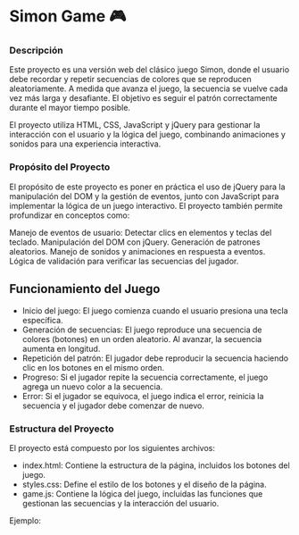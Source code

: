 # Simon Game 🎮
### Descripción
Este proyecto es una versión web del clásico juego Simon, donde el usuario debe recordar y repetir secuencias de colores que se reproducen aleatoriamente. A medida que avanza el juego, la secuencia se vuelve cada vez más larga y desafiante. El objetivo es seguir el patrón correctamente durante el mayor tiempo posible.

El proyecto utiliza HTML, CSS, JavaScript y jQuery para gestionar la interacción con el usuario y la lógica del juego, combinando animaciones y sonidos para una experiencia interactiva.

### Propósito del Proyecto
El propósito de este proyecto es poner en práctica el uso de jQuery para la manipulación del DOM y la gestión de eventos, junto con JavaScript para implementar la lógica de un juego interactivo. El proyecto también permite profundizar en conceptos como:

Manejo de eventos de usuario: Detectar clics en elementos y teclas del teclado.
Manipulación del DOM con jQuery.
Generación de patrones aleatorios.
Manejo de sonidos y animaciones en respuesta a eventos.
Lógica de validación para verificar las secuencias del jugador.

## Funcionamiento del Juego
- Inicio del juego: El juego comienza cuando el usuario presiona una tecla específica.
- Generación de secuencias: El juego reproduce una secuencia de colores (botones) en un orden aleatorio. Al avanzar, la secuencia aumenta en longitud.
- Repetición del patrón: El jugador debe reproducir la secuencia haciendo clic en los botones en el mismo orden.
- Progreso: Si el jugador repite la secuencia correctamente, el juego agrega un nuevo color a la secuencia.
- Error: Si el jugador se equivoca, el juego indica el error, reinicia la secuencia y el jugador debe comenzar de nuevo.

### Estructura del Proyecto
El proyecto está compuesto por los siguientes archivos:

- index.html: Contiene la estructura de la página, incluidos los botones del juego.
- styles.css: Define el estilo de los botones y el diseño de la página.
- game.js: Contiene la lógica del juego, incluidas las funciones que gestionan las secuencias y la interacción del usuario.

Ejemplo:

